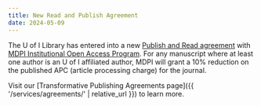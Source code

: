 ```yaml
---
title: New Read and Publish Agreement
date: 2024-05-09
---
```


The U of I Library has entered into a new [Publish and Read agreement](https://www.lib.uidaho.edu/services/agreements/) with [MDPI Institutional Open Access Program](https://www.lib.uidaho.edu/services/agreements/mdpi.html).
For any manuscript where at least one author is an U of I affiliated author, MDPI will grant a 10% reduction on the published APC (article processing charge) for the journal.

Visit our [Transformative Publishing Agreements page]({{ '/services/agreements/' | relative_url }}) to learn more.

